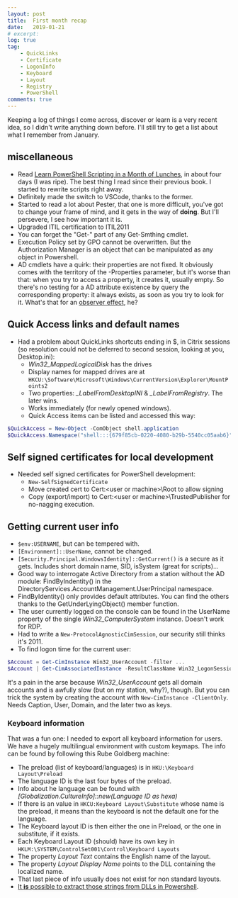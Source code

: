 ```yaml
---
layout: post
title:  First month recap
date:   2019-01-21
# excerpt:
log: true
tag:
    - QuickLinks
    - Certificate
    - LogonInfo
    - Keyboard
    - Layout
    - Registry
    - PowerShell
comments: true
---
```


Keeping a log of things I come across, discover or learn is a very recent
idea, so I didn't write anything down before. I'll still try to get a list
about what I remember from January.

## miscellaneous

- Read [Learn PowerShell Scripting in a Month of Lunches](https://www.manning.com/books/learn-powershell-scripting-in-a-month-of-lunches),
  in about four days (I was ripe). The best thing I read since their
  previous book. I started to rewrite scripts right away.
- Definitely made the switch to VSCode, thanks to the former.
- Started to read a lot about Pester, that one is more difficult,
  you've got to change your frame of mind, and it gets in the way of
  **doing**. But I'll persevere, I see how important it is.
- Upgraded ITIL certification to ITIL2011
- You can forget the "Get-" part of any Get-Smthing cmdlet.
- Execution Policy set by GPO cannot be overwritten. But the Authorization
  Manager is an object that can be manipulated as any object in Powershell.
- AD cmdlets have a quirk: their properties are not fixed. It obviously comes
  with the territory of the -Properties parameter, but it's worse than that:
  when you try to access a property, it creates it, usually empty. So there's
  no testing for a AD attribute existence by query the corresponding property:
  it always exists, as soon as you try to look for it. What's that for an
  [observer effect](https://en.wikipedia.org/wiki/Observer_effect), he?

## Quick Access links and default names

- Had a problem about QuickLinks shortcuts ending in $, in
  Citrix sessions (so resolution could not be deferred to
  second session, looking at you, Desktop.ini):
  - *Win32_MappedLogicalDisk* has the drives
  - Display names for mapped drives are at
    `HKCU:\Software\Microsoft\Windows\CurrentVersion\Explorer\MountPoints2`
  - Two properties: *_LabelFromDesktopINI* & *_LabelFromRegistry*. The later wins.
  - Works immediately (for newly opened windows).
  - Quick Access items can be listed and accessed this way:

```powershell
$QuickAccess = New-Object -ComObject shell.application
$QuickAccess.Namespace("shell:::{679f85cb-0220-4080-b29b-5540cc05aab6}").Items()
```

## Self signed certificates for local development

- Needed self signed certificates for PowerShell development:
  - `New-SelfSignedCertificate`
  - Move created cert to Cert:\<user or machine>\Root to allow signing
  - Copy (export/import) to Cert:\<user or machine>\TrustedPublisher for
    no-nagging execution.

## Getting current user info

- `$env:USERNAME`, but can be tempered with.
- `[Environment]::UserName`, cannot be changed.
- `[Security.Principal.WindowsIdentity]::GetCurrent()` is a secure as it gets.
  Includes short domain name, SID, isSystem (great for scripts)...
- Good way to interrogate Active Directory from a station without the
  AD module: FindByIndentity() in the
  DirectoryServices.AccountManagement.UserPrincipal namespace.
- FindByIdentity() only provides default attributes. You can find the others
  thanks to the GetUnderLyingObject() member function.
- The user currently logged on the console can be found in the UserName property
  of the single *Win32_ComputerSystem* instance. Doesn't work for RDP.
- Had to write a `New-ProtocolAgnosticCimSession`, our security still thinks
  it's 2011.
- To find logon time for the current user:

```powershell
$Account = Get-CimInstance Win32_UserAccount -filter ...
$Account | Get-CimAssociatedInstance -ResultClassName Win32_LogonSession
```

It's a pain in the arse because *Win32_UserAccount* gets all domain accounts and
is awfully slow (but on my station, why?), though. But you can trick the system by
creating the account with `New-CimInstance -ClientOnly`. Needs Caption, User,
Domain, and the later two as keys.

### Keyboard information

That was a fun one: I needed to export all keyboard information for users. We
have a hugely multilingual environment with custom keymaps. The info can be
found by following this Rube Goldberg machine:

- The preload (list of keyboard/languages) is in `HKU:\Keyboard Layout\Preload`
- The language ID is the last four bytes of the preload.
- Info about he language can be found with
  *[Globalization.CultureInfo]::new(Language ID as hexa)*
- If there is an value in `HKCU:Keyboard Layout\Substitute` whose name is the
  preload, it means than the keyboard is not the default one for the language.
- The Keyboard layout ID is then either the one in Preload, or the one in
  substitute, if it exists.
- Each Keyboard Layout ID (should) have its own key in
  `HKLM:\SYSTEM\ControlSet001\Control\Keyboard Layouts`
- The property *Layout Text* contains the English name of the layout.
- The property *Layout Display Name* points to the DLL containing the localized name.
- That last piece of info usually does not exist for non standard layouts.
- [It **is** possible to extract those strings from DLLs in Powershell](https://stackoverflow.com/questions/45953778/how-to-use-powershell-to-extract-data-from-dll-or-exe-files/).
